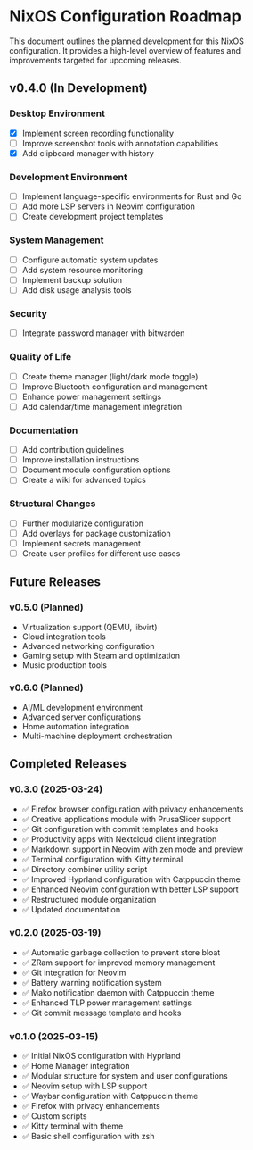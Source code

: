 # NixOS Configuration Roadmap

This document outlines the planned development for this NixOS configuration. It provides a high-level overview of features and improvements targeted for upcoming releases.

## v0.4.0 (In Development)

### Desktop Environment
- [x] Implement screen recording functionality
- [ ] Improve screenshot tools with annotation capabilities
- [x] Add clipboard manager with history

### Development Environment
- [ ] Implement language-specific environments for Rust and Go
- [ ] Add more LSP servers in Neovim configuration
- [ ] Create development project templates

### System Management
- [ ] Configure automatic system updates
- [ ] Add system resource monitoring
- [ ] Implement backup solution
- [ ] Add disk usage analysis tools

### Security
- [ ] Integrate password manager with bitwarden

### Quality of Life
- [ ] Create theme manager (light/dark mode toggle)
- [ ] Improve Bluetooth configuration and management
- [ ] Enhance power management settings
- [ ] Add calendar/time management integration

### Documentation
- [ ] Add contribution guidelines
- [ ] Improve installation instructions
- [ ] Document module configuration options
- [ ] Create a wiki for advanced topics

### Structural Changes
- [ ] Further modularize configuration
- [ ] Add overlays for package customization
- [ ] Implement secrets management
- [ ] Create user profiles for different use cases

## Future Releases

### v0.5.0 (Planned)
- Virtualization support (QEMU, libvirt)
- Cloud integration tools
- Advanced networking configuration
- Gaming setup with Steam and optimization
- Music production tools

### v0.6.0 (Planned)
- AI/ML development environment
- Advanced server configurations
- Home automation integration
- Multi-machine deployment orchestration

## Completed Releases

### v0.3.0 (2025-03-24)
- ✅ Firefox browser configuration with privacy enhancements
- ✅ Creative applications module with PrusaSlicer support
- ✅ Git configuration with commit templates and hooks
- ✅ Productivity apps with Nextcloud client integration
- ✅ Markdown support in Neovim with zen mode and preview
- ✅ Terminal configuration with Kitty terminal
- ✅ Directory combiner utility script
- ✅ Improved Hyprland configuration with Catppuccin theme
- ✅ Enhanced Neovim configuration with better LSP support
- ✅ Restructured module organization
- ✅ Updated documentation

### v0.2.0 (2025-03-19)
- ✅ Automatic garbage collection to prevent store bloat
- ✅ ZRam support for improved memory management
- ✅ Git integration for Neovim
- ✅ Battery warning notification system
- ✅ Mako notification daemon with Catppuccin theme
- ✅ Enhanced TLP power management settings
- ✅ Git commit message template and hooks

### v0.1.0 (2025-03-15)
- ✅ Initial NixOS configuration with Hyprland
- ✅ Home Manager integration
- ✅ Modular structure for system and user configurations
- ✅ Neovim setup with LSP support
- ✅ Waybar configuration with Catppuccin theme
- ✅ Firefox with privacy enhancements
- ✅ Custom scripts
- ✅ Kitty terminal with theme
- ✅ Basic shell configuration with zsh
